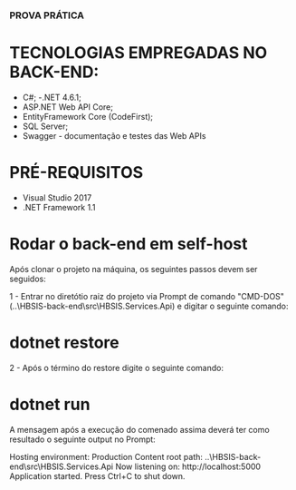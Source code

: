 ### PROVA PRÁTICA ###

# TECNOLOGIAS EMPREGADAS NO BACK-END:
- C#;
-.NET 4.6.1;
- ASP.NET Web API Core;
- EntityFramework Core (CodeFirst);
- SQL Server;
- Swagger - documentação e testes das Web APIs

# PRÉ-REQUISITOS
- Visual Studio 2017
- .NET Framework 1.1

# Rodar o back-end em self-host

Após clonar o projeto na máquina, os seguintes passos devem ser seguidos:

1 - Entrar no diretótio raiz do projeto via Prompt de comando "CMD-DOS" (..\HBSIS-back-end\src\HBSIS.Services.Api) e digitar o seguinte comando:

# dotnet restore

2 - Após o término do restore digite o seguinte comando:

# dotnet run

A mensagem após a execução do comenado assima deverá ter como resultado o seguinte output no Prompt: 

Hosting environment: Production
Content root path: ..\HBSIS-back-end\src\HBSIS.Services.Api
Now listening on: http://localhost:5000
Application started. Press Ctrl+C to shut down.
